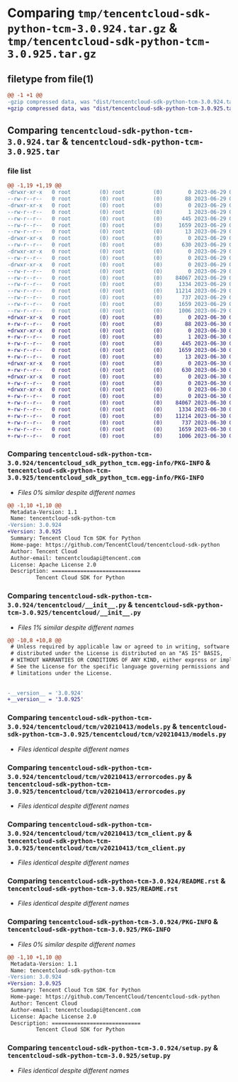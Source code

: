 # Comparing `tmp/tencentcloud-sdk-python-tcm-3.0.924.tar.gz` & `tmp/tencentcloud-sdk-python-tcm-3.0.925.tar.gz`

## filetype from file(1)

```diff
@@ -1 +1 @@
-gzip compressed data, was "dist/tencentcloud-sdk-python-tcm-3.0.924.tar", last modified: Thu Jun 29 00:45:11 2023, max compression
+gzip compressed data, was "dist/tencentcloud-sdk-python-tcm-3.0.925.tar", last modified: Fri Jun 30 02:22:49 2023, max compression
```

## Comparing `tencentcloud-sdk-python-tcm-3.0.924.tar` & `tencentcloud-sdk-python-tcm-3.0.925.tar`

### file list

```diff
@@ -1,19 +1,19 @@
-drwxr-xr-x   0 root         (0) root         (0)        0 2023-06-29 00:45:11.000000 tencentcloud-sdk-python-tcm-3.0.924/
--rw-r--r--   0 root         (0) root         (0)       88 2023-06-29 00:45:11.000000 tencentcloud-sdk-python-tcm-3.0.924/setup.cfg
-drwxr-xr-x   0 root         (0) root         (0)        0 2023-06-29 00:45:11.000000 tencentcloud-sdk-python-tcm-3.0.924/tencentcloud_sdk_python_tcm.egg-info/
--rw-r--r--   0 root         (0) root         (0)        1 2023-06-29 00:45:11.000000 tencentcloud-sdk-python-tcm-3.0.924/tencentcloud_sdk_python_tcm.egg-info/dependency_links.txt
--rw-r--r--   0 root         (0) root         (0)      445 2023-06-29 00:45:11.000000 tencentcloud-sdk-python-tcm-3.0.924/tencentcloud_sdk_python_tcm.egg-info/SOURCES.txt
--rw-r--r--   0 root         (0) root         (0)     1659 2023-06-29 00:45:11.000000 tencentcloud-sdk-python-tcm-3.0.924/tencentcloud_sdk_python_tcm.egg-info/PKG-INFO
--rw-r--r--   0 root         (0) root         (0)       13 2023-06-29 00:45:11.000000 tencentcloud-sdk-python-tcm-3.0.924/tencentcloud_sdk_python_tcm.egg-info/top_level.txt
-drwxr-xr-x   0 root         (0) root         (0)        0 2023-06-29 00:45:11.000000 tencentcloud-sdk-python-tcm-3.0.924/tencentcloud/
--rw-r--r--   0 root         (0) root         (0)      630 2023-06-29 00:45:11.000000 tencentcloud-sdk-python-tcm-3.0.924/tencentcloud/__init__.py
-drwxr-xr-x   0 root         (0) root         (0)        0 2023-06-29 00:45:11.000000 tencentcloud-sdk-python-tcm-3.0.924/tencentcloud/tcm/
--rw-r--r--   0 root         (0) root         (0)        0 2023-06-29 00:45:11.000000 tencentcloud-sdk-python-tcm-3.0.924/tencentcloud/tcm/__init__.py
-drwxr-xr-x   0 root         (0) root         (0)        0 2023-06-29 00:45:11.000000 tencentcloud-sdk-python-tcm-3.0.924/tencentcloud/tcm/v20210413/
--rw-r--r--   0 root         (0) root         (0)        0 2023-06-29 00:45:11.000000 tencentcloud-sdk-python-tcm-3.0.924/tencentcloud/tcm/v20210413/__init__.py
--rw-r--r--   0 root         (0) root         (0)    84067 2023-06-29 00:45:11.000000 tencentcloud-sdk-python-tcm-3.0.924/tencentcloud/tcm/v20210413/models.py
--rw-r--r--   0 root         (0) root         (0)     1334 2023-06-29 00:45:11.000000 tencentcloud-sdk-python-tcm-3.0.924/tencentcloud/tcm/v20210413/errorcodes.py
--rw-r--r--   0 root         (0) root         (0)    11214 2023-06-29 00:45:11.000000 tencentcloud-sdk-python-tcm-3.0.924/tencentcloud/tcm/v20210413/tcm_client.py
--rw-r--r--   0 root         (0) root         (0)      737 2023-06-29 00:45:11.000000 tencentcloud-sdk-python-tcm-3.0.924/README.rst
--rw-r--r--   0 root         (0) root         (0)     1659 2023-06-29 00:45:11.000000 tencentcloud-sdk-python-tcm-3.0.924/PKG-INFO
--rw-r--r--   0 root         (0) root         (0)     1006 2023-06-29 00:45:11.000000 tencentcloud-sdk-python-tcm-3.0.924/setup.py
+drwxr-xr-x   0 root         (0) root         (0)        0 2023-06-30 02:22:49.000000 tencentcloud-sdk-python-tcm-3.0.925/
+-rw-r--r--   0 root         (0) root         (0)       88 2023-06-30 02:22:49.000000 tencentcloud-sdk-python-tcm-3.0.925/setup.cfg
+drwxr-xr-x   0 root         (0) root         (0)        0 2023-06-30 02:22:49.000000 tencentcloud-sdk-python-tcm-3.0.925/tencentcloud_sdk_python_tcm.egg-info/
+-rw-r--r--   0 root         (0) root         (0)        1 2023-06-30 02:22:49.000000 tencentcloud-sdk-python-tcm-3.0.925/tencentcloud_sdk_python_tcm.egg-info/dependency_links.txt
+-rw-r--r--   0 root         (0) root         (0)      445 2023-06-30 02:22:49.000000 tencentcloud-sdk-python-tcm-3.0.925/tencentcloud_sdk_python_tcm.egg-info/SOURCES.txt
+-rw-r--r--   0 root         (0) root         (0)     1659 2023-06-30 02:22:49.000000 tencentcloud-sdk-python-tcm-3.0.925/tencentcloud_sdk_python_tcm.egg-info/PKG-INFO
+-rw-r--r--   0 root         (0) root         (0)       13 2023-06-30 02:22:49.000000 tencentcloud-sdk-python-tcm-3.0.925/tencentcloud_sdk_python_tcm.egg-info/top_level.txt
+drwxr-xr-x   0 root         (0) root         (0)        0 2023-06-30 02:22:49.000000 tencentcloud-sdk-python-tcm-3.0.925/tencentcloud/
+-rw-r--r--   0 root         (0) root         (0)      630 2023-06-30 02:22:49.000000 tencentcloud-sdk-python-tcm-3.0.925/tencentcloud/__init__.py
+drwxr-xr-x   0 root         (0) root         (0)        0 2023-06-30 02:22:49.000000 tencentcloud-sdk-python-tcm-3.0.925/tencentcloud/tcm/
+-rw-r--r--   0 root         (0) root         (0)        0 2023-06-30 02:22:49.000000 tencentcloud-sdk-python-tcm-3.0.925/tencentcloud/tcm/__init__.py
+drwxr-xr-x   0 root         (0) root         (0)        0 2023-06-30 02:22:49.000000 tencentcloud-sdk-python-tcm-3.0.925/tencentcloud/tcm/v20210413/
+-rw-r--r--   0 root         (0) root         (0)        0 2023-06-30 02:22:49.000000 tencentcloud-sdk-python-tcm-3.0.925/tencentcloud/tcm/v20210413/__init__.py
+-rw-r--r--   0 root         (0) root         (0)    84067 2023-06-30 02:22:49.000000 tencentcloud-sdk-python-tcm-3.0.925/tencentcloud/tcm/v20210413/models.py
+-rw-r--r--   0 root         (0) root         (0)     1334 2023-06-30 02:22:49.000000 tencentcloud-sdk-python-tcm-3.0.925/tencentcloud/tcm/v20210413/errorcodes.py
+-rw-r--r--   0 root         (0) root         (0)    11214 2023-06-30 02:22:49.000000 tencentcloud-sdk-python-tcm-3.0.925/tencentcloud/tcm/v20210413/tcm_client.py
+-rw-r--r--   0 root         (0) root         (0)      737 2023-06-30 02:22:49.000000 tencentcloud-sdk-python-tcm-3.0.925/README.rst
+-rw-r--r--   0 root         (0) root         (0)     1659 2023-06-30 02:22:49.000000 tencentcloud-sdk-python-tcm-3.0.925/PKG-INFO
+-rw-r--r--   0 root         (0) root         (0)     1006 2023-06-30 02:22:49.000000 tencentcloud-sdk-python-tcm-3.0.925/setup.py
```

### Comparing `tencentcloud-sdk-python-tcm-3.0.924/tencentcloud_sdk_python_tcm.egg-info/PKG-INFO` & `tencentcloud-sdk-python-tcm-3.0.925/tencentcloud_sdk_python_tcm.egg-info/PKG-INFO`

 * *Files 0% similar despite different names*

```diff
@@ -1,10 +1,10 @@
 Metadata-Version: 1.1
 Name: tencentcloud-sdk-python-tcm
-Version: 3.0.924
+Version: 3.0.925
 Summary: Tencent Cloud Tcm SDK for Python
 Home-page: https://github.com/TencentCloud/tencentcloud-sdk-python
 Author: Tencent Cloud
 Author-email: tencentcloudapi@tencent.com
 License: Apache License 2.0
 Description: ============================
         Tencent Cloud SDK for Python
```

### Comparing `tencentcloud-sdk-python-tcm-3.0.924/tencentcloud/__init__.py` & `tencentcloud-sdk-python-tcm-3.0.925/tencentcloud/__init__.py`

 * *Files 1% similar despite different names*

```diff
@@ -10,8 +10,8 @@
 # Unless required by applicable law or agreed to in writing, software
 # distributed under the License is distributed on an "AS IS" BASIS,
 # WITHOUT WARRANTIES OR CONDITIONS OF ANY KIND, either express or implied.
 # See the License for the specific language governing permissions and
 # limitations under the License.
 
 
-__version__ = '3.0.924'
+__version__ = '3.0.925'
```

### Comparing `tencentcloud-sdk-python-tcm-3.0.924/tencentcloud/tcm/v20210413/models.py` & `tencentcloud-sdk-python-tcm-3.0.925/tencentcloud/tcm/v20210413/models.py`

 * *Files identical despite different names*

### Comparing `tencentcloud-sdk-python-tcm-3.0.924/tencentcloud/tcm/v20210413/errorcodes.py` & `tencentcloud-sdk-python-tcm-3.0.925/tencentcloud/tcm/v20210413/errorcodes.py`

 * *Files identical despite different names*

### Comparing `tencentcloud-sdk-python-tcm-3.0.924/tencentcloud/tcm/v20210413/tcm_client.py` & `tencentcloud-sdk-python-tcm-3.0.925/tencentcloud/tcm/v20210413/tcm_client.py`

 * *Files identical despite different names*

### Comparing `tencentcloud-sdk-python-tcm-3.0.924/README.rst` & `tencentcloud-sdk-python-tcm-3.0.925/README.rst`

 * *Files identical despite different names*

### Comparing `tencentcloud-sdk-python-tcm-3.0.924/PKG-INFO` & `tencentcloud-sdk-python-tcm-3.0.925/PKG-INFO`

 * *Files 0% similar despite different names*

```diff
@@ -1,10 +1,10 @@
 Metadata-Version: 1.1
 Name: tencentcloud-sdk-python-tcm
-Version: 3.0.924
+Version: 3.0.925
 Summary: Tencent Cloud Tcm SDK for Python
 Home-page: https://github.com/TencentCloud/tencentcloud-sdk-python
 Author: Tencent Cloud
 Author-email: tencentcloudapi@tencent.com
 License: Apache License 2.0
 Description: ============================
         Tencent Cloud SDK for Python
```

### Comparing `tencentcloud-sdk-python-tcm-3.0.924/setup.py` & `tencentcloud-sdk-python-tcm-3.0.925/setup.py`

 * *Files identical despite different names*


